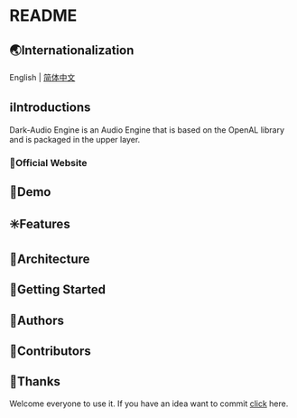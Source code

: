 # README

## 🌏<span id="Internationalization"></span>Internationalization

English | [简体中文](README.CN.md)

## ℹ️<span id="Introductions"></span>Introductions
Dark-Audio Engine is an Audio Engine that is based on the OpenAL library and is packaged in the upper layer.

### 🔔<span id="OfficialWebsite"></span>Official Website

## 🌅<span id="Demo"></span>Demo

## ✳️<span id="Features"></span>Features

## 🍊<span id="Architecture"></span>Architecture

## 💎<span id="GettingStarted"></span>Getting Started

## 🙆<span id="Authors"></span>Authors

## 🌟<span id="Contributors"></span>Contributors

## 👏<span id="Thanks"></span>Thanks
Welcome everyone to use it. If you have an idea want to commit [click](https://github.com/Acmen-Team/Dark-Audio/issues) here.

